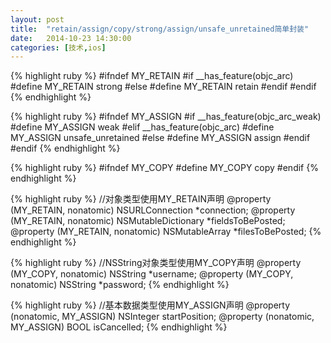 ```yaml
---
layout: post
title:  "retain/assign/copy/strong/assign/unsafe_unretained简单封装"
date:   2014-10-23 14:30:00
categories: [技术,ios]
---
```


{% highlight ruby %}
#ifndef MY_RETAIN
#if __has_feature(objc_arc)
    #define MY_RETAIN strong
#else
    #define MY_RETAIN retain
#endif
#endif
{% endhighlight %}

{% highlight ruby %}
#ifndef MY_ASSIGN
#if __has_feature(objc_arc_weak)
    #define MY_ASSIGN weak
#elif __has_feature(objc_arc)
    #define MY_ASSIGN unsafe_unretained
#else
    #define MY_ASSIGN assign
#endif
#endif
{% endhighlight %}

{% highlight ruby %}
#ifndef MY_COPY
#define MY_COPY copy
#endif
{% endhighlight %}

{% highlight ruby %}
//对象类型使用MY_RETAIN声明
@property (MY_RETAIN, nonatomic) NSURLConnection *connection;
@property (MY_RETAIN, nonatomic) NSMutableDictionary *fieldsToBePosted;
@property (MY_RETAIN, nonatomic) NSMutableArray *filesToBePosted;
{% endhighlight %}

{% highlight ruby %}
//NSString对象类型使用MY_COPY声明
@property (MY_COPY, nonatomic) NSString *username;
@property (MY_COPY, nonatomic) NSString *password;
{% endhighlight %}

{% highlight ruby %}
//基本数据类型使用MY_ASSIGN声明
@property (nonatomic, MY_ASSIGN) NSInteger startPosition;
@property (nonatomic, MY_ASSIGN) BOOL isCancelled;
{% endhighlight %}

